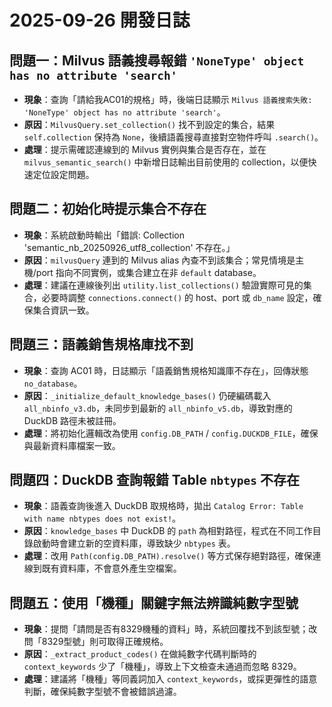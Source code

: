 # 2025-09-26 開發日誌

## 問題一：Milvus 語義搜尋報錯 `'NoneType' object has no attribute 'search'`
- **現象**：查詢「請給我AC01的規格」時，後端日誌顯示 `Milvus 語義搜索失敗: 'NoneType' object has no attribute 'search'`。
- **原因**：`MilvusQuery.set_collection()` 找不到設定的集合，結果 `self.collection` 保持為 `None`，後續語義搜尋直接對空物件呼叫 `.search()`。
- **處理**：提示需確認連線到的 Milvus 實例與集合是否存在，並在 `milvus_semantic_search()` 中新增日誌輸出目前使用的 collection，以便快速定位設定問題。

## 問題二：初始化時提示集合不存在
- **現象**：系統啟動時輸出「錯誤: Collection 'semantic_nb_20250926_utf8_collection' 不存在。」
- **原因**：`milvusQuery` 連到的 Milvus alias 內查不到該集合；常見情境是主機/port 指向不同實例，或集合建立在非 `default` database。
- **處理**：建議在連線後列出 `utility.list_collections()` 驗證實際可見的集合，必要時調整 `connections.connect()` 的 host、port 或 `db_name` 設定，確保集合資訊一致。

## 問題三：語義銷售規格庫找不到
- **現象**：查詢 AC01 時，日誌顯示「語義銷售規格知識庫不存在」，回傳狀態 `no_database`。
- **原因**：`_initialize_default_knowledge_bases()` 仍硬編碼載入 `all_nbinfo_v3.db`，未同步到最新的 `all_nbinfo_v5.db`，導致對應的 DuckDB 路徑未被註冊。
- **處理**：將初始化邏輯改為使用 `config.DB_PATH` / `config.DUCKDB_FILE`，確保與最新資料庫檔案一致。

## 問題四：DuckDB 查詢報錯 Table `nbtypes` 不存在
- **現象**：語義查詢後進入 DuckDB 取規格時，拋出 `Catalog Error: Table with name nbtypes does not exist!`。
- **原因**：`knowledge_bases` 中 DuckDB 的 `path` 為相對路徑，程式在不同工作目錄啟動時會建立新的空資料庫，導致缺少 `nbtypes` 表。
- **處理**：改用 `Path(config.DB_PATH).resolve()` 等方式保存絕對路徑，確保連線到既有資料庫，不會意外產生空檔案。

## 問題五：使用「機種」關鍵字無法辨識純數字型號
- **現象**：提問「請問是否有8329機種的資料」時，系統回覆找不到該型號；改問「8329型號」則可取得正確規格。
- **原因**：`_extract_product_codes()` 在做純數字代碼判斷時的 `context_keywords` 少了「機種」，導致上下文檢查未通過而忽略 8329。
- **處理**：建議將「機種」等同義詞加入 `context_keywords`，或採更彈性的語意判斷，確保純數字型號不會被錯誤過濾。

